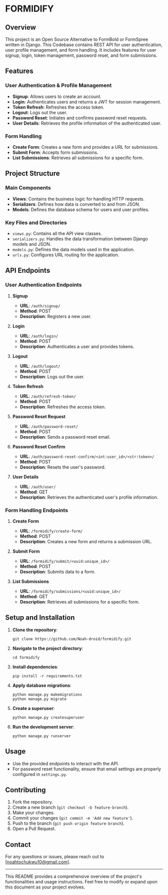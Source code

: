 # FORMIDIFY

## Overview

This project is an Open Source Alternative to FormBold or FormSpree written in  Django. This Codebase contains REST API for user authentication, user profile management, and form handling. It includes features for user signup, login, token management, password reset, and form submissions.

## Features

### User Authentication & Profile Management
- **Signup**: Allows users to create an account.
- **Login**: Authenticates users and returns a JWT for session management.
- **Token Refresh**: Refreshes the access token.
- **Logout**: Logs out the user.
- **Password Reset**: Initiates and confirms password reset requests.
- **User Details**: Retrieves the profile information of the authenticated user.

### Form Handling
- **Create Form**: Creates a new form and provides a URL for submissions.
- **Submit Form**: Accepts form submissions.
- **List Submissions**: Retrieves all submissions for a specific form.

## Project Structure

### Main Components

- **Views**: Contains the business logic for handling HTTP requests.
- **Serializers**: Defines how data is converted to and from JSON.
- **Models**: Defines the database schema for users and user profiles.

### Key Files and Directories

- `views.py`: Contains all the API view classes.
- `serializers.py`: Handles the data transformation between Django models and JSON.
- `models.py`: Defines the data models used in the application.
- `urls.py`: Configures URL routing for the application.

## API Endpoints

### User Authentication Endpoints

1. **Signup**
   - **URL**: `/auth/signup/`
   - **Method**: POST
   - **Description**: Registers a new user.
   
2. **Login**
   - **URL**: `/auth/login/`
   - **Method**: POST
   - **Description**: Authenticates a user and provides tokens.

3. **Logout**
   - **URL**: `/auth/logout/`
   - **Method**: POST
   - **Description**: Logs out the user.

4. **Token Refresh**
   - **URL**: `/auth/refresh-token/`
   - **Method**: POST
   - **Description**: Refreshes the access token.

5. **Password Reset Request**
   - **URL**: `/auth/password-reset/`
   - **Method**: POST
   - **Description**: Sends a password reset email.

6. **Password Reset Confirm**
   - **URL**: `/auth/password-reset-confirm/<int:user_id>/<str:token>/`
   - **Method**: POST
   - **Description**: Resets the user's password.

7. **User Details**
   - **URL**: `/auth/user/`
   - **Method**: GET
   - **Description**: Retrieves the authenticated user's profile information.

### Form Handling Endpoints

1. **Create Form**
   - **URL**: `/formidify/create-form/`
   - **Method**: POST
   - **Description**: Creates a new form and returns a submission URL.

2. **Submit Form**
   - **URL**: `/formidify/submit/<uuid:unique_id>/`
   - **Method**: POST
   - **Description**: Submits data to a form.

3. **List Submissions**
   - **URL**: `/formidify/submissions/<uuid:unique_id>/`
   - **Method**: GET
   - **Description**: Retrieves all submissions for a specific form.

## Setup and Installation

1. **Clone the repository**:
   ```
   git clone https://github.com/Noah-droid/formidify.git
   ```
2. **Navigate to the project directory**:
   ```
   cd formidify
   ```
3. **Install dependencies**:
   ```
   pip install -r requirements.txt
   ```
4. **Apply database migrations**:
   ```
   python manage.py makemigrations
   python manage.py migrate
   ```
5. **Create a superuser**:
   ```
   python manage.py createsuperuser
   ```
6. **Run the development server**:
   ```
   python manage.py runserver
   ```

## Usage

- Use the provided endpoints to interact with the API.
- For password reset functionality, ensure that email settings are properly configured in `settings.py`.

## Contributing

1. Fork the repository.
2. Create a new branch (`git checkout -b feature-branch`).
3. Make your changes.
4. Commit your changes (`git commit -m 'Add new feature'`).
5. Push to the branch (`git push origin feature-branch`).
6. Open a Pull Request.


## Contact

For any questions or issues, please reach out to [noahtochukwu10@gmail.com].

---

This README provides a comprehensive overview of the project's functionalities and usage instructions. Feel free to modify or expand upon this document as your project evolves.